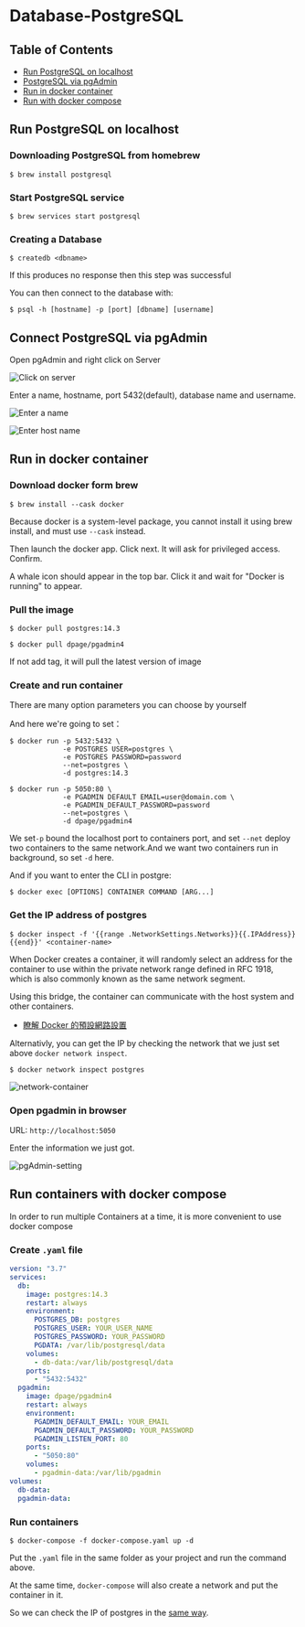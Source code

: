 # Database-PostgreSQL

## Table of Contents

* [Run PostgreSQL on localhost](#run-postgresql-on-localhost)
* [PostgreSQL via pgAdmin](##Connect-PostgreSQL-via-pgAdmin)
* [Run in docker container](##Run-in-docker-container)
* [Run with docker compose](##Run-with-docker-compose)

## Run PostgreSQL on localhost

### Downloading PostgreSQL from homebrew

```shell
$ brew install postgresql
```

### Start PostgreSQL service

```shell
$ brew services start postgresql
```

### Creating a Database

```shell
$ createdb <dbname>
```

If this produces no response then this step was successful

You can then connect to the database with:

```shell
$ psql -h [hostname] -p [port] [dbname] [username]
```

## Connect PostgreSQL via pgAdmin

Open pgAdmin and right click on Server

![Click on server](attorneytech-database/images/pgAdmin-guide1.png)

Enter a name, hostname, port 5432(default), database name and username.

![Enter a name](attorneytech-database/images/pgAdmin-guide2.png)

![Enter host name](attorneytech-database/images/pgAdmin-guide3.png)

## Run in docker container

### Download docker form brew

```shell
$ brew install --cask docker
```

Because docker is a system-level package, you cannot install it using brew install, and must use `--cask` instead.

Then launch the docker app. Click next. It will ask for privileged access. Confirm.

A whale icon should appear in the top bar. Click it and wait for "Docker is running" to appear.

### Pull the image

```shell
$ docker pull postgres:14.3
```

```shell
$ docker pull dpage/pgadmin4
```

If not add tag, it will pull the latest version of image

### Create and run container

There are many option parameters you can choose by yourself

And here we're going to set：

```shell
$ docker run -p 5432:5432 \
             -e POSTGRES USER=postgres \
             -e POSTGRES PASSWORD=password
             --net=postgres \
             -d postgres:14.3
```

```shell
$ docker run -p 5050:80 \
             -e PGADMIN DEFAULT EMAIL=user@domain.com \
             -e PGADMIN_DEFAULT_PASSWORD=password
             --net=postgres \
             -d dpage/pgadmin4
```

We set`-p` bound the localhost port to containers port, and set `--net` deploy two containers to the same network.And we want two containers run in background, so set `-d` here.

And if you want to enter the CLI in postgre:

```shell
$ docker exec [OPTIONS] CONTAINER COMMAND [ARG...]
```

### Get the IP address of postgres

```shell
$ docker inspect -f '{{range .NetworkSettings.Networks}}{{.IPAddress}}{{end}}' <container-name>
```

When Docker creates a container, it will randomly select an address for the container to use within the private network range defined in RFC 1918, which is also commonly known as the same network segment.

Using this bridge, the container can communicate with the host system and other containers.

* [瞭解 Docker 的預設網路設置][link1]

Alternativly, you can get the IP by checking the network that we just set above `docker network inspect`.

```shell
$ docker network inspect postgres
```

![network-container](attorneytech-database/images/network-container.png)

### Open pgadmin in browser

URL: `http://localhost:5050`

Enter the information we just got.

![pgAdmin-setting](attorneytech-database/images/pgAdmin-guide4.png)

## Run containers with docker compose

In order to run multiple Containers at a time, it is more convenient to use docker compose

### Create `.yaml` file

```yaml
version: "3.7"
services:
  db:
    image: postgres:14.3
    restart: always
    environment:
      POSTGRES_DB: postgres
      POSTGRES_USER: YOUR_USER_NAME
      POSTGRES_PASSWORD: YOUR_PASSWORD
      PGDATA: /var/lib/postgresql/data
    volumes:
      - db-data:/var/lib/postgresql/data
    ports:
      - "5432:5432"
  pgadmin:
    image: dpage/pgadmin4
    restart: always
    environment:
      PGADMIN_DEFAULT_EMAIL: YOUR_EMAIL
      PGADMIN_DEFAULT_PASSWORD: YOUR_PASSWORD
      PGADMIN_LISTEN_PORT: 80
    ports:
      - "5050:80"
    volumes:
      - pgadmin-data:/var/lib/pgadmin
volumes:
  db-data:
  pgadmin-data:
```

### Run containers

```shell
$ docker-compose -f docker-compose.yaml up -d
```

Put the `.yaml` file in the same folder as your project and run the command above.

At the same time, `docker-compose` will also create a network and put the container in it.

So we can check the IP of postgres in the [same way](###Get-the-IP-address-of-postgres).

[link1]: https://mileslin.github.io/2019/05/%E7%9E%AD%E8%A7%A3-Docker-%E7%9A%84%E9%A0%90%E8%A8%AD%E7%B6%B2%E8%B7%AF%E8%A8%AD%E7%BD%AE/ "瞭解 Docker 的預設網路設置"
